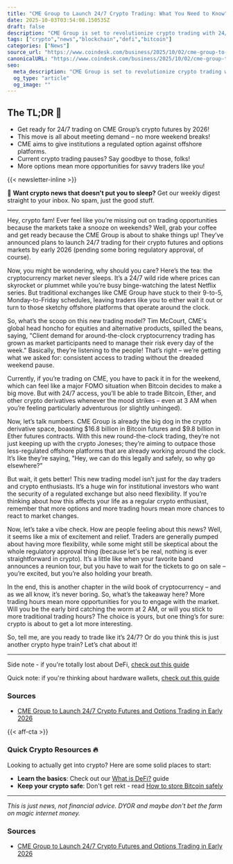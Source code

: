 ```yaml
---
title: "CME Group to Launch 24/7 Crypto Trading: What You Need to Know"
date: 2025-10-03T03:54:08.150535Z
draft: false
description: "CME Group is set to revolutionize crypto trading with 24/7 futures and options in 2026. Here’s what this means for Bitcoin and DeFi enthusiasts."
tags: ["crypto","news","blockchain","defi","bitcoin"]
categories: ["News"]
source_url: "https://www.coindesk.com/business/2025/10/02/cme-group-to-launch-24-7-crypto-futures-and-options-trading-in-early-2026"
canonicalURL: "https://www.coindesk.com/business/2025/10/02/cme-group-to-launch-24-7-crypto-futures-and-options-trading-in-early-2026"
seo:
  meta_description: "CME Group is set to revolutionize crypto trading with 24/7 futures and options in 2026. Here’s what this means for Bitcoin and DeFi enthusiasts."
  og_type: "article"
  og_image: ""
---
```


## The TL;DR 📝

- Get ready for 24/7 trading on CME Group’s crypto futures by 2026!
- This move is all about meeting demand – no more weekend breaks!
- CME aims to give institutions a regulated option against offshore platforms.
- Current crypto trading pauses? Say goodbye to those, folks!
- More options mean more opportunities for savvy traders like you!

{{< newsletter-inline >}}

📧 **Want crypto news that doesn't put you to sleep?** Get our weekly digest straight to your inbox. No spam, just the good stuff.

---

Hey, crypto fam! Ever feel like you’re missing out on trading opportunities because the markets take a snooze on weekends? Well, grab your coffee and get ready because the CME Group is about to shake things up! They’ve announced plans to launch 24/7 trading for their crypto futures and options markets by early 2026 (pending some boring regulatory approval, of course). 

Now, you might be wondering, why should you care? Here’s the tea: the cryptocurrency market never sleeps. It’s a 24/7 wild ride where prices can skyrocket or plummet while you’re busy binge-watching the latest Netflix series. But traditional exchanges like CME Group have stuck to their 9-to-5, Monday-to-Friday schedules, leaving traders like you to either wait it out or turn to those sketchy offshore platforms that operate around the clock. 

So, what’s the scoop on this new trading model? Tim McCourt, CME's global head honcho for equities and alternative products, spilled the beans, saying, "Client demand for around-the-clock cryptocurrency trading has grown as market participants need to manage their risk every day of the week." Basically, they’re listening to the people! That’s right – we’re getting what we asked for: consistent access to trading without the dreaded weekend pause.

Currently, if you’re trading on CME, you have to pack it in for the weekend, which can feel like a major FOMO situation when Bitcoin decides to make a big move. But with 24/7 access, you’ll be able to trade Bitcoin, Ether, and other crypto derivatives whenever the mood strikes – even at 3 AM when you’re feeling particularly adventurous (or slightly unhinged).

Now, let’s talk numbers. CME Group is already the big dog in the crypto derivative space, boasting $16.8 billion in Bitcoin futures and $9.8 billion in Ether futures contracts. With this new round-the-clock trading, they’re not just keeping up with the crypto Joneses; they’re aiming to outpace those less-regulated offshore platforms that are already working around the clock. It’s like they’re saying, "Hey, we can do this legally and safely, so why go elsewhere?"

But wait, it gets better! This new trading model isn’t just for the day traders and crypto enthusiasts. It’s a huge win for institutional investors who want the security of a regulated exchange but also need flexibility. If you’re thinking about how this affects your life as a regular crypto enthusiast, remember that more options and more trading hours mean more chances to react to market changes. 

Now, let’s take a vibe check. How are people feeling about this news? Well, it seems like a mix of excitement and relief. Traders are generally pumped about having more flexibility, while some might still be skeptical about the whole regulatory approval thing (because let's be real, nothing is ever straightforward in crypto). It’s a little like when your favorite band announces a reunion tour, but you have to wait for the tickets to go on sale – you’re excited, but you’re also holding your breath. 

In the end, this is another chapter in the wild book of cryptocurrency – and as we all know, it’s never boring. So, what’s the takeaway here? More trading hours mean more opportunities for you to engage with the market. Will you be the early bird catching the worm at 2 AM, or will you stick to more traditional trading hours? The choice is yours, but one thing’s for sure: crypto is about to get a lot more interesting. 

So, tell me, are you ready to trade like it’s 24/7? Or do you think this is just another crypto hype train? Let’s chat about it!

---

Side note - if you're totally lost about DeFi, [check out this guide](/pages/what-is-defi/)

Quick note: if you're thinking about hardware wallets, [check out this guide](/pages/best-hardware-wallets/)

### Sources
- [CME Group to Launch 24/7 Crypto Futures and Options Trading in Early 2026](https://www.coindesk.com/business/2025/10/02/cme-group-to-launch-24-7-crypto-futures-and-options-trading-in-early-2026)

{{< aff-cta >}}

### Quick Crypto Resources 🔥

Looking to actually get into crypto? Here are some solid places to start:
- **Learn the basics**: Check out our [What is DeFi?](/pages/what-is-defi/) guide
- **Keep your crypto safe**: Don't get rekt - read [How to store Bitcoin safely](/pages/how-to-store-bitcoin-safely/)


---

_This is just news, not financial advice. DYOR and maybe don't bet the farm on magic internet money._

### Sources
- [CME Group to Launch 24/7 Crypto Futures and Options Trading in Early 2026](https://www.coindesk.com/business/2025/10/02/cme-group-to-launch-24-7-crypto-futures-and-options-trading-in-early-2026)


